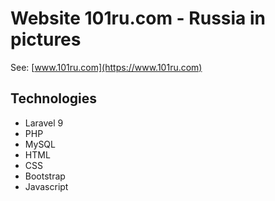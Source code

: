 # Website 101ru.com - Russia in pictures

See: [www.101ru.com](https://www.101ru.com)


## Technologies

- Laravel 9
- PHP
- MySQL
- HTML
- CSS
- Bootstrap
- Javascript

